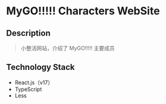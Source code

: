 # MyGO!!!!! Characters WebSite
## Description
> 小整活网站，介绍了 MyGO!!!!! 主要成员
## Technology Stack
- React.js（v17）
- TypeScript
- Less